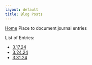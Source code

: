 ```yaml
---
layout: default
title: Blog Posts
---
```

[Home](/)
Place to document journal entries


List of Entries:

* [3.17.24](./03.17.24.html)
* [3.24.24](./03.24.24.html)
* [3.31.24](./03.31.24.html)
